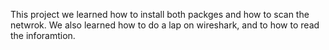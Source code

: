 This project we learned how to install both packges and how to scan the netwrok. We also learned how to do a lap on wireshark, and to how to read the inforamtion.
